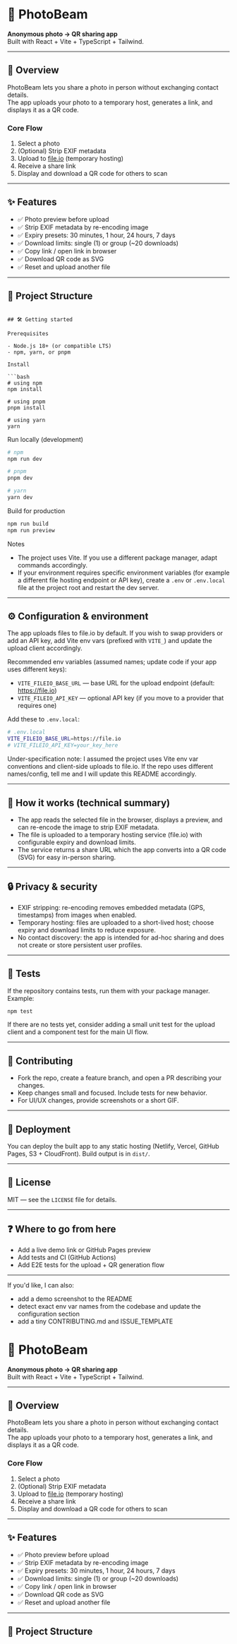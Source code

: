 # 📸 PhotoBeam

**Anonymous photo → QR sharing app**  
Built with React + Vite + TypeScript + Tailwind.

---

## 🚀 Overview

PhotoBeam lets you share a photo in person without exchanging contact details.  
The app uploads your photo to a temporary host, generates a link, and displays it as a QR code.

### Core Flow
1. Select a photo
2. (Optional) Strip EXIF metadata
3. Upload to [file.io](https://www.file.io) (temporary hosting)
4. Receive a share link
5. Display and download a QR code for others to scan

---

## ✨ Features

- ✅ Photo preview before upload  
- ✅ Strip EXIF metadata by re-encoding image  
- ✅ Expiry presets: 30 minutes, 1 hour, 24 hours, 7 days  
- ✅ Download limits: single (1) or group (~20 downloads)  
- ✅ Copy link / open link in browser  
- ✅ Download QR code as SVG  
- ✅ Reset and upload another file  

---

## 📂 Project Structure
```

## 🛠️ Getting started

Prerequisites

- Node.js 18+ (or compatible LTS)
- npm, yarn, or pnpm

Install

```bash
# using npm
npm install

# using pnpm
pnpm install

# using yarn
yarn
```

Run locally (development)

```bash
# npm
npm run dev

# pnpm
pnpm dev

# yarn
yarn dev
```

Build for production

```bash
npm run build
npm run preview
```

Notes

- The project uses Vite. If you use a different package manager, adapt commands accordingly.
- If your environment requires specific environment variables (for example a different file hosting endpoint or API key), create a `.env` or `.env.local` file at the project root and restart the dev server.

---

## ⚙️ Configuration & environment

The app uploads files to file.io by default. If you wish to swap providers or add an API key, add Vite env vars (prefixed with `VITE_`) and update the upload client accordingly.

Recommended env variables (assumed names; update code if your app uses different keys):

- `VITE_FILEIO_BASE_URL` — base URL for the upload endpoint (default: https://file.io)
- `VITE_FILEIO_API_KEY` — optional API key (if you move to a provider that requires one)

Add these to `.env.local`:

```bash
# .env.local
VITE_FILEIO_BASE_URL=https://file.io
# VITE_FILEIO_API_KEY=your_key_here
```

Under-specification note: I assumed the project uses Vite env var conventions and client-side uploads to file.io. If the repo uses different names/config, tell me and I will update this README accordingly.

---

## 🧭 How it works (technical summary)

- The app reads the selected file in the browser, displays a preview, and can re-encode the image to strip EXIF metadata.
- The file is uploaded to a temporary hosting service (file.io) with configurable expiry and download limits.
- The service returns a share URL which the app converts into a QR code (SVG) for easy in-person sharing.

---

## 🔒 Privacy & security

- EXIF stripping: re-encoding removes embedded metadata (GPS, timestamps) from images when enabled.
- Temporary hosting: files are uploaded to a short-lived host; choose expiry and download limits to reduce exposure.
- No contact discovery: the app is intended for ad-hoc sharing and does not create or store persistent user profiles.

---

## 🧪 Tests

If the repository contains tests, run them with your package manager. Example:

```bash
npm test
```

If there are no tests yet, consider adding a small unit test for the upload client and a component test for the main UI flow.

---

## 🤝 Contributing

- Fork the repo, create a feature branch, and open a PR describing your changes.
- Keep changes small and focused. Include tests for new behavior.
- For UI/UX changes, provide screenshots or a short GIF.

---

## 🚢 Deployment

You can deploy the built app to any static hosting (Netlify, Vercel, GitHub Pages, S3 + CloudFront). Build output is in `dist/`.

---

## 📄 License

MIT — see the `LICENSE` file for details.

---

## ❓ Where to go from here

- Add a live demo link or GitHub Pages preview
- Add tests and CI (GitHub Actions)
- Add E2E tests for the upload + QR generation flow

---

If you'd like, I can also:

- add a demo screenshot to the README
- detect exact env var names from the codebase and update the configuration section
- add a tiny CONTRIBUTING.md and ISSUE_TEMPLATE

# 📸 PhotoBeam

**Anonymous photo → QR sharing app**  
Built with React + Vite + TypeScript + Tailwind.

---

## 🚀 Overview

PhotoBeam lets you share a photo in person without exchanging contact details.  
The app uploads your photo to a temporary host, generates a link, and displays it as a QR code.

### Core Flow
1. Select a photo
2. (Optional) Strip EXIF metadata
3. Upload to [file.io](https://www.file.io) (temporary hosting)
4. Receive a share link
5. Display and download a QR code for others to scan

---

## ✨ Features

- ✅ Photo preview before upload  
- ✅ Strip EXIF metadata by re-encoding image  
- ✅ Expiry presets: 30 minutes, 1 hour, 24 hours, 7 days  
- ✅ Download limits: single (1) or group (~20 downloads)  
- ✅ Copy link / open link in browser  
- ✅ Download QR code as SVG  
- ✅ Reset and upload another file  

---

## 📂 Project Structure